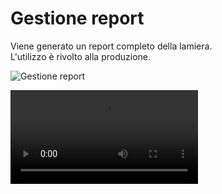 # Gestione report

Viene generato un report completo della lamiera.<br />
L'utilizzo è rivolto alla produzione.

![Gestione report](/taglio/report/gestione-report.png)

<video controls>
    <source src="/taglio/report/gestione-report.mp4" type="video/mp4">
</video>
